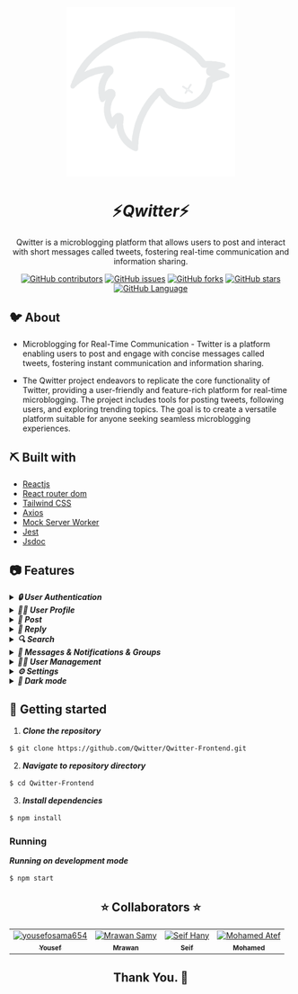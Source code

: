 <div align="center">
<img height="300" src="./src/assets/logo.png">
</div>


<div align="center">
    <h1 align='center'>⚡️<i>Qwitter</i>⚡️</h1>
    <p>Qwitter is a microblogging platform that allows users to post and interact with short messages called tweets, fostering real-time communication and information sharing.</p>
</div>



<div align="center">

[![GitHub contributors](https://img.shields.io/github/contributors/Qwitter/Qwitter-Frontend)](https://github.com/Qwitter/Qwitter-Frontend/contributors)
[![GitHub issues](https://img.shields.io/github/issues/Qwitter/Qwitter-Frontend)](https://github.com/Qwitter/Qwitter-Frontend/issues)
[![GitHub forks](https://img.shields.io/github/forks/Qwitter/Qwitter-Frontend)](https://github.com/Qwitter/Qwitter-Frontend/network)
[![GitHub stars](https://img.shields.io/github/stars/Qwitter/Qwitter-Frontend)](https://github.com/Qwitter/Qwitter-Frontend/stargazers)
[![GitHub Language](https://img.shields.io/github/languages/top/Qwitter/Qwitter-Frontend)](https://img.shields.io/github/languages/Qwitter/Qwitter-Frontend)
</div>


## 🐦 About
- Microblogging for Real-Time Communication - Twitter is a platform enabling users to post and engage with concise messages called tweets, fostering instant communication and information sharing.

- The Qwitter project endeavors to replicate the core functionality of Twitter, providing a user-friendly and feature-rich platform for real-time microblogging. The project includes tools for posting tweets, following users, and exploring trending topics. The goal is to create a versatile platform suitable for anyone seeking seamless microblogging experiences.

## ⛏️ Built with

- [Reactjs](https://reactjs.org/)
- [React router dom](https://reactrouter.com/en/main)
- [Tailwind CSS](https://tailwindcss.com/)
- [Axios](https://axios-http.com/docs/intro)
- [Mock Server Worker](https://mswjs.io/)
- [Jest](https://jestjs.io/)
- [Jsdoc](https://jsdoc.app/)


## 📷 Features


<details>
<summary>
    
<h4 style="display: inline">
<strong><em>🔒 User Authentication</em></strong></h4>
    
</summary>

- You can use your Google account
- Sign up
- Login in
- Forget password 
    
</details>



<details>
    
<summary>

<h4 style="display: inline">
<strong><em> 🙍‍♂️ User Profile</em></strong></h4>

</summary>

- Profile overview (name, bio, profile picture, etc..)
- Your Posts
- Your Replies
- Your Media
- Your Likes
- Your Followers/Followings

</details>

<details>
<summary>
<h4 style="display: inline">
<strong><em> 📰 Post</em></strong></h4>

</summary>

- Create a rich text post
- Create posts with any type of media (GIF, images, videos, etc..)
- Save post
- Hide post
- Report post
- Edit Post
- Delete post

</details>


<details>
<summary>
<h4 style="display: inline">
<strong><em> 💬 Reply</em></strong></h4>

</summary>

- Create rich text reply
- Nested replies
- Edit reply

</details>


<details>
<summary>
<h4 style="display: inline">
<strong><em> 🔍 Search</em></strong></h4>
</summary>

- Search bar, Page
  - Search People
  - Search Posts

- Provide search results for users 
    
</details>


<details>
<summary>
<h4 style="display: inline">
<strong><em> 📧 Messages & Notifications & Groups </em></strong></h4>
</summary>

- Notifications
  - Push notifications
  - All notifications
- Messages
  - All messages
  - Unread messages
  - Sent
  - Usernames mentions
  - Delete message
  - Reply to message
- Groups
  - create group
  - delete group
  - add people to a group
  
</details>

<details>
<summary>
<h4 style="display: inline">
<strong><em> 🧑‍💼 User Management</em></strong></h4>
</summary>

- Follow
  - follow user
  - unfollow user

- Mute
  - mute user
  - unmute user

- Block
  - block user
  - unblock user

</details>



<details>
<summary>
<h4 style="display: inline">
<strong><em> ⚙️ Settings</em></strong></h4>
</summary>

- Account
  - change email address
  - change username
  - change Password

- Profile
  - change display name
  - change profile picture
  - change bio

- Safety and privacy
  - Blocked people
  - Muted people

</details>


<details>
<summary>
<h4 style="display: inline">
<strong><em> 🌙 Dark mode</em></strong></h4>
</summary>
 
</details>

## 🏁 Getting started

1. **_Clone the repository_**

```sh
$ git clone https://github.com/Qwitter/Qwitter-Frontend.git
```

2. **_Navigate to repository directory_**

```sh
$ cd Qwitter-Frontend
```

3. **_Install dependencies_**

```sh
$ npm install
```

### Running

**_Running on development mode_**

```sh
$ npm start
```


 <h2 align='center'>⭐ Collaborators ⭐ </h2>
<!-- readme: collaborators -start -->
<table  align='center'> 
<tr>
    <td align="center">
        <a href="https://github.com/yousefosama654">
            <img src="https://avatars.githubusercontent.com/u/93356614?v=4" width="100;" alt="yousefosama654"/>
            <br />
            <sub><b>Yousef</b></sub>
        </a>
    </td>
    <td align="center">
        <a href="https://github.com/marwan995">
            <img src="https://avatars.githubusercontent.com/u/90709517?v=4" width="100;" alt="Mrawan Samy"/>
            <br />
            <sub><b>Mrawan</b></sub>
        </a>
    </td>
    <td align="center">
        <a href="https://github.com/sofa5060">
            <img src="https://avatars.githubusercontent.com/u/47436802?v=4" width="100;" alt="Seif Hany"/>
            <br />
            <sub><b>Seif</b></sub>
        </a>
    </td>
    <td align="center">
        <a href="https://github.com/MohamedAtef308">
            <img src="https://avatars.githubusercontent.com/u/93994372?v=4" width="100;" alt="Mohamed Atef"/>
            <br />
            <sub><b>Mohamed</b></sub>
        </a>
    </td></tr>
</table>
<!-- readme: collaborators -end -->
<h2 align='center'>Thank You. 💖 </h2>
